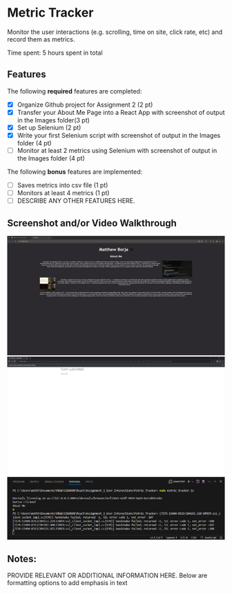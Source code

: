 # Metric Tracker

Monitor the user interactions (e.g. scrolling, time on site, click rate, etc) and record them as metrics.

Time spent: 5 hours spent in total

## Features

The following **required** features are completed:

- [x] Organize Github project for Assignment 2 (2 pt)
- [x] Transfer your About Me Page into a React App with screenshot of output in the Images folder(3 pt)
- [x] Set up Selenium (2 pt)
- [x] Write your first Selenium script with screenshot of output in the Images folder (4 pt)
- [ ] Monitor at least 2 metrics using Selenium with screenshot of output in the Images folder (4 pt)

The following **bonus** features are implemented:

- [ ] Saves metrics into csv file (1 pt)
- [ ] Monitors at least 4 metrics (1 pt)
- [ ] DESCRIBE ANY OTHER FEATURES HERE.

## Screenshot and/or Video Walkthrough

<img src="https://github.com/MatthewBorja/Platform_Computing/blob/main/Assignment_2_User_Interactions/Images/AboutMe.PNG?raw=true" title='AboutMePage' width='' alt='AboutMePage' />
<img src="https://github.com/MatthewBorja/Platform_Computing/blob/main/Assignment_2_User_Interactions/Images/Metric_Tracker.PNG?raw=true" title='Selenium Test' alt='Selenium Test' />
<img src="https://github.com/MatthewBorja/Platform_Computing/blob/main/Assignment_2_User_Interactions/Images/AboutMeMetricTracker.PNG?raw=true" title='Metric Tracker' alt='Metric Tracker' />


## Notes:
PROVIDE RELEVANT OR ADDITIONAL INFORMATION HERE. Below are formatting options to add emphasis in text
<!--<ul>
  <li>**Example in bold**</li>
  <li>*Example in italics*</li>
</ul>
-->
